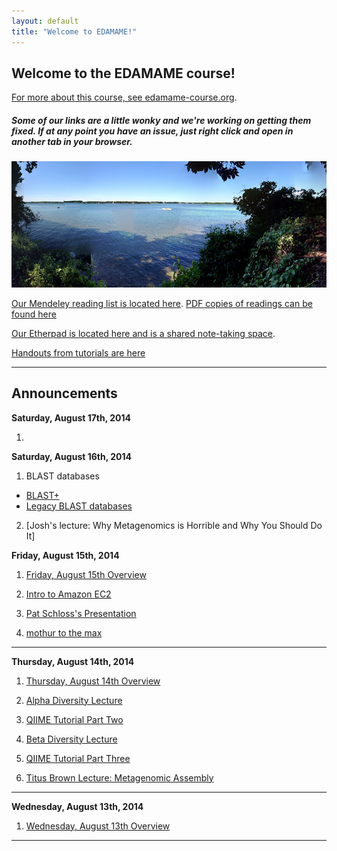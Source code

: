 ```yaml
---
layout: default
title: "Welcome to EDAMAME!"
---
```


## Welcome to the EDAMAME course!

[For more about this course, see edamame-course.org](http://edamame-course.org).

##### Some of our links are a little wonky and we're working on getting them fixed.  If at any point you have an issue, just right click and open in another tab in your browser.

![edamame header image](img/gull_lake.jpg)

[Our Mendeley reading list is located here](http://www.mendeley.com/groups/4688421/edamame/). [PDF copies of readings can be found here](https://github.com/edamame-course/docs/tree/gh-pages/extra/PDFs)

[Our Etherpad is located here and is a shared note-taking space](https://edamame.etherpad.mozilla.org/1).

[Handouts from tutorials are here](https://github.com/edamame-course/docs/tree/gh-pages/extra/Handouts)

---------------------------------------------

## Announcements
**Saturday, August 17th, 2014**

1.  

**Saturday, August 16th, 2014**  

1.  BLAST databases
  *  [BLAST+](https://edamame-course.github.io/docs/2014-08-16-running_blast_from_command_line.html)
  *  [Legacy BLAST databases](https://edamame-course.github.io/docs/2014-08-16-legacy_blast_db.html)

2.  [Josh's lecture:  Why Metagenomics is Horrible and Why You Should Do It]

**Friday, August 15th, 2014**

1. [Friday, August 15th Overview](https://edamame-course.github.io/docs/august_15.html)

2. [Intro to Amazon EC2](https://edamame-course.github.io/docs/intro_to_ec2_instance.html)

3. [Pat Schloss's Presentation](http://pschloss.github.io/2014_08_15-mothur/#1)

4. [mothur to the max](http://www.mothur.org/wiki/MiSeq_SOP)

_____________________________________________

**Thursday, August 14th, 2014**

1. [Thursday, August 14th Overview](https://edamame-course.github.io/docs/august_14.html)

2. [Alpha Diversity Lecture](https://edamame-course.github.io/docs/extra/Presentations/2014-08-14-AM_Ashley_Lecture2.pdf?raw=true)

3. [QIIME Tutorial Part Two](https://edamame-course.github.io/docs/qiime_2_tutorial.html)

4. [Beta Diversity Lecture](https://edamame-course.github.io/docs/extra/Presentations/2014-08-14-PM_Ashley_Lecture3.pdf?raw=true)

5. [QIIME Tutorial Part Three](https://edamame-course.github.io/docs/qiime_3.html)

6.  [Titus Brown Lecture: Metagenomic Assembly](2014-edamame-assembly_TBrown.pdf?=true)

_____________________________________________

**Wednesday, August 13th, 2014**

1. [Wednesday, August 13th Overview](https://edamame-course.github.io/docs/august_13.html)


----------------------------------------------
